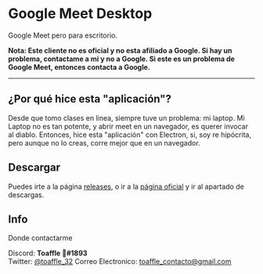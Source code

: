 # Google Meet Desktop

Google Meet pero para escritorio.

**Nota: Este cliente __no es oficial__ y no esta afiliado a Google. Si hay un problema, contactame a mi y no a Google. Si este es un problema de Google Meet, entonces contacta a Google.**

___

## ¿Por qué hice esta "aplicación"?

Desde que tomo clases en linea, siempre tuve un problema: mi laptop. Mi Laptop no es tan potente, y abrir meet en un navegador, es querer invocar al diablo. Entonces, hice esta "aplicación" con Electron, si, soy re hipócrita, pero aunque no lo creas, corre mejor que en un navegador.

## Descargar

Puedes irte a la página [releases](), o ir a la [página oficial](https://toaffle.github.io/GoogleMeet) y ir al apartado de descargas.

## Info

Donde contactarme  

Discord: **Toaffle 🌙#1893**  
Twitter: [@toaffle_32](https://twitter.com/toaffle_32)
Correo Electronico: [toaffle_contacto@gmail.com](mailtoi://toaffle_contacto@gmail.com)